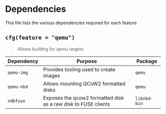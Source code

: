 # Dependencies

This file lists the various dependencies required for each feature

## `cfg(feature = "qemu")`

> Allows building for qemu targets

| Dependency | Purpose                                                        | Package      |
| ---------- | -------------------------------------------------------------- | ------------ |
| `qemu-img` | Provides tooling used to create images                         | `qemu`       |
| `qemu-nbd` | Allows mounting QCoW2 formatted disks                          | `qemu`       |
| `ndbfuse`  | Exposes the qcow2 formatted disk as a raw disk to FUSE clients | `libnbd-bin` |
